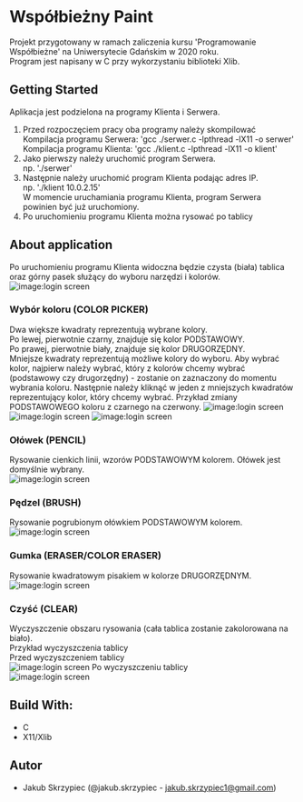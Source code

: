 # Współbieżny Paint
Projekt przygotowany w ramach zaliczenia kursu 'Programowanie Współbieżne' na Uniwersytecie Gdańskim w 2020 roku.  
Program jest napisany w C przy wykorzystaniu biblioteki Xlib.  


## Getting Started
Aplikacja jest podzielona na programy Klienta i Serwera. 
1. Przed rozpoczęciem pracy oba programy należy skompilować  
Kompilacja programu Serwera: 'gcc ./serwer.c -lpthread -lX11 -o serwer'  
Kompilacja programu Klienta: 'gcc ./klient.c -lpthread -lX11 -o klient'  
2. Jako pierwszy należy uruchomić program Serwera.  
np. './serwer'
3. Następnie należy uruchomić program Klienta podając adres IP.  
np. './klient 10.0.2.15'  
W momencie uruchamiania programu Klienta, program Serwera powinien być już uruchomiony.  
4. Po uruchomieniu programu Klienta można rysować po tablicy  


## About application
Po uruchomieniu programu Klienta widoczna będzie czysta (biała) tablica oraz górny pasek służący do wyboru narzędzi i kolorów.  
![image:login screen](images/1.png)

### Wybór koloru (COLOR PICKER)
Dwa większe kwadraty reprezentują wybrane kolory.  
Po lewej, pierwotnie czarny, znajduje się kolor PODSTAWOWY.  
Po prawej, pierwotnie biały, znajduje się kolor DRUGORZĘDNY.  
Mniejsze kwadraty reprezentują możliwe kolory do wyboru.
Aby wybrać kolor, najpierw należy wybrać, który z kolorów chcemy wybrać (podstawowy czy drugorzędny) -
zostanie on zaznaczony do momentu wybrania koloru. Następnie należy kliknąć w jeden z mniejszych kwadratów reprezentujący kolor, który chcemy wybrać.
Przykład zmiany PODSTAWOWEGO koloru z czarnego na czerwony.
![image:login screen](images/1.png)
![image:login screen](images/2.png)
![image:login screen](images/3.png)

### Ołówek (PENCIL)
Rysowanie cienkich linii, wzorów PODSTAWOWYM kolorem. Ołówek jest domyślnie wybrany.  
![image:login screen](images/4.png)

### Pędzel (BRUSH)
Rysowanie pogrubionym ołówkiem PODSTAWOWYM kolorem.  
![image:login screen](images/5.png)

### Gumka (ERASER/COLOR ERASER)
Rysowanie kwadratowym pisakiem w kolorze DRUGORZĘDNYM.  
![image:login screen](images/6.png)

### Czyść (CLEAR)
Wyczyszczenie obszaru rysowania (cała tablica zostanie zakolorowana na biało).  
Przykład wyczyszczenia tablicy  
Przed wyczyszczeniem tablicy  
![image:login screen](images/7.png)
Po wyczyszczeniu tablicy  
![image:login screen](images/1.png)


## Build With:  
- C 
- X11/Xlib  

## Autor
- Jakub Skrzypiec (@jakub.skrzypiec - jakub.skrzypiec1@gmail.com)

